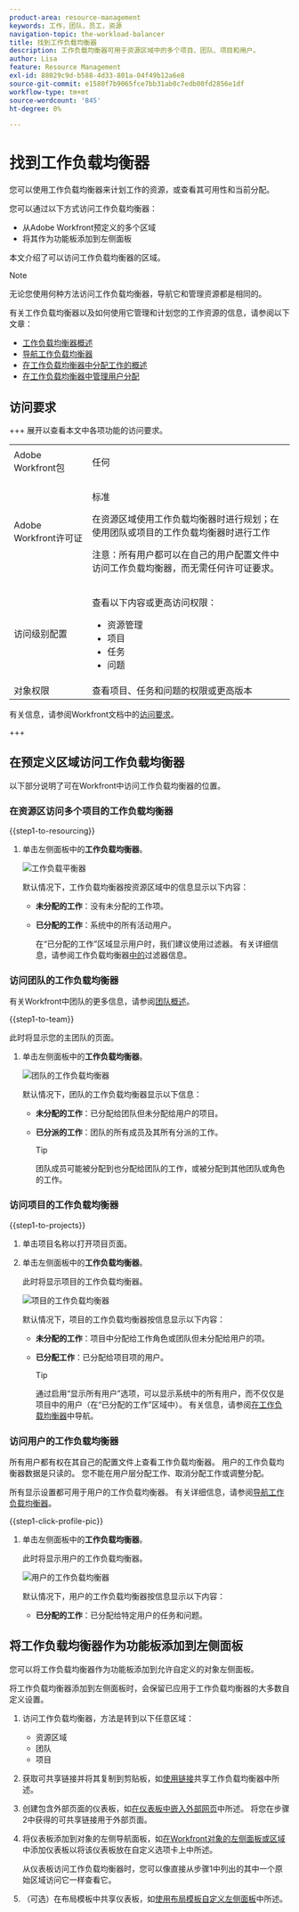 ```yaml
---
product-area: resource-management
keywords: 工作，团队，员工，资源
navigation-topic: the-workload-balancer
title: 找到工作负载均衡器
description: 工作负载均衡器可用于资源区域中的多个项目、团队、项目和用户。
author: Lisa
feature: Resource Management
exl-id: 88029c9d-b588-4d33-801a-04f49b12a6e8
source-git-commit: e1580f7b9065fce7bb31ab0c7edb00fd2856e1df
workflow-type: tm+mt
source-wordcount: '845'
ht-degree: 0%

---
```


# 找到工作负载均衡器

您可以使用工作负载均衡器来计划工作的资源，或查看其可用性和当前分配。

您可以通过以下方式访问工作负载均衡器：

* 从Adobe Workfront预定义的多个区域
* 将其作为功能板添加到左侧面板

本文介绍了可以访问工作负载均衡器的区域。

>[!NOTE]
>
>无论您使用何种方法访问工作负载均衡器，导航它和管理资源都是相同的。
>
>有关工作负载均衡器以及如何使用它管理和计划您的工作资源的信息，请参阅以下文章：
>
>* [工作负载均衡器概述](../../resource-mgmt/workload-balancer/overview-workload-balancer.md)
>* [导航工作负载均衡器](../../resource-mgmt/workload-balancer/navigate-the-workload-balancer.md)
>* [在工作负载均衡器中分配工作的概述](../../resource-mgmt/workload-balancer/assign-work-in-workload-balancer.md)
>* [在工作负载均衡器中管理用户分配](../../resource-mgmt/workload-balancer/manage-user-allocations-workload-balancer.md)

## 访问要求

+++ 展开以查看本文中各项功能的访问要求。

<table style="table-layout:auto"> 
 <col> 
 <col> 
 <tbody> 
  <tr> 
   <td>Adobe Workfront包</td> 
   <td><p>任何</p></td>
  </tr> 
  <tr> 
   <td>Adobe Workfront许可证</td> 
   <td><p>标准</p>
       <p>在资源区域使用工作负载均衡器时进行规划；在使用团队或项目的工作负载均衡器时进行工作</p>
       <p><span class="preview">注意：所有用户都可以在自己的用户配置文件中访问工作负载均衡器，而无需任何许可证要求。</span></p></td>
  </tr> 
   <td>访问级别配置</td> 
   <td> <p>查看以下内容或更高访问权限：</p> 
    <ul> 
     <li>资源管理</li> 
     <li>项目</li> 
     <li>任务</li> 
     <li>问题</li> 
    </ul> </td> 
  </tr> 
  <tr> 
   <td>对象权限</td> 
   <td>查看项目、任务和问题的权限或更高版本</td> 
  </tr> 
 </tbody> 
</table>

有关信息，请参阅Workfront文档中的[访问要求](/help/quicksilver/administration-and-setup/add-users/access-levels-and-object-permissions/access-level-requirements-in-documentation.md)。

+++

## 在预定义区域访问工作负载均衡器

以下部分说明了可在Workfront中访问工作负载均衡器的位置。

### 在资源区访问多个项目的工作负载均衡器

{{step1-to-resourcing}}

1. 单击左侧面板中的&#x200B;**工作负载均衡器**。

   ![工作负载平衡器](assets/nwe-balancer-global.png)

   默认情况下，工作负载均衡器按资源区域中的信息显示以下内容：

   * **未分配的工作**：没有未分配的工作项。
   * **已分配的工作**：系统中的所有活动用户。

     在“已分配的工作”区域显示用户时，我们建议使用过滤器。 有关详细信息，请参阅工作负载均衡器[中的](../workload-balancer/filter-information-workload-balancer.md)过滤器信息。

### 访问团队的工作负载均衡器

有关Workfront中团队的更多信息，请参阅[团队概述](/help/quicksilver/people-teams-and-groups/create-and-manage-teams/teams-overview.md)。

{{step1-to-team}}

此时将显示您的主团队的页面。

1. 单击左侧面板中的&#x200B;**工作负载均衡器**。

   ![团队的工作负载均衡器](assets/nwe-balancer-team-350x172.png)

   默认情况下，团队的工作负载均衡器显示以下信息：

   * **未分配的工作**：已分配给团队但未分配给用户的项目。
   * **已分派的工作**：团队的所有成员及其所有分派的工作。

     >[!TIP]
     >
     >团队成员可能被分配到也分配给团队的工作，或被分配到其他团队或角色的工作。

### 访问项目的工作负载均衡器

{{step1-to-projects}}

1. 单击项目名称以打开项目页面。
1. 单击左侧面板中的&#x200B;**工作负载均衡器**。

   此时将显示项目的工作负载均衡器。

   ![项目的工作负载均衡器](assets/nwe-balancer-project-350x152.png)

   默认情况下，项目的工作负载均衡器按信息显示以下内容：

   * **未分配的工作**：项目中分配给工作角色或团队但未分配给用户的项。
   * **已分配工作**：已分配给项目项的用户。

     >[!TIP]
     >
     >通过启用“显示所有用户”选项，可以显示系统中的所有用户，而不仅仅是项目中的用户（在“已分配的工作”区域中）。 有关信息，请参阅[在工作负载均衡器](../workload-balancer/navigate-the-workload-balancer.md)中导航。

### 访问用户的工作负载均衡器

所有用户都有权在其自己的配置文件上查看工作负载均衡器。 用户的工作负载均衡器数据是只读的。 您不能在用户层分配工作、取消分配工作或调整分配。

所有显示设置都可用于用户的工作负载均衡器。 有关详细信息，请参阅[导航工作负载均衡器](/help/quicksilver/resource-mgmt/workload-balancer/navigate-the-workload-balancer.md)。

{{step1-click-profile-pic}}

1. 单击左侧面板中的&#x200B;**工作负载均衡器**。

   此时将显示用户的工作负载均衡器。

   ![用户的工作负载均衡器](assets/workload-balancer-user.png)

   默认情况下，用户的工作负载均衡器按信息显示以下内容：

   * **已分配的工作**：已分配给特定用户的任务和问题。

## 将工作负载均衡器作为功能板添加到左侧面板

您可以将工作负载均衡器作为功能板添加到允许自定义的对象左侧面板。

将工作负载均衡器添加到左侧面板时，会保留已应用于工作负载均衡器的大多数自定义设置。

1. 访问工作负载均衡器，方法是转到以下任意区域：

   * 资源区域
   * 团队
   * 项目

1. 获取可共享链接并将其复制到剪贴板，如[使用链接](../../resource-mgmt/workload-balancer/share-link-for-workload-balancer.md)共享工作负载均衡器中所述。
1. 创建包含外部页面的仪表板，如[在仪表板中嵌入外部网页](../../reports-and-dashboards/dashboards/creating-and-managing-dashboards/embed-external-web-page-dashboard.md)中所述。 将您在步骤2中获得的可共享链接用于外部页面。

   <!--
      (NOTE: ensure this stays correct)
      -->

1. 将仪表板添加到对象的左侧导航面板，如[在Workfront对象的左侧面板或区域](../../workfront-basics/manage-your-account-and-profile/configuring-your-user-profile/create-custom-tabs.md)中添加仪表板以将该仪表板放在自定义选项卡上中所述。

   从仪表板访问工作负载均衡器时，您可以像直接从步骤1中列出的其中一个原始区域访问它一样查看它。

   <!--
      (NOTE: ensure this stays correct)
     -->

1. （可选）在布局模板中共享仪表板，如[使用布局模板自定义左侧面板](../../administration-and-setup/customize-workfront/use-layout-templates/customize-left-panel.md)中所述。


<!--
For a team:

* From the Workload Balancer section of a team.

  You can adjust allocations and review or assign work from multiple projects to individual team members.

For a project:

  You can do the following when you use the Workload Balancer within a project:

   * Assign work on the project to users already assigned other work on the project.
   * Assign work to any user that might not be on the project.

   * View additional work that users are assigned to on other projects.
   * Adjust user allocations to work items.-->
